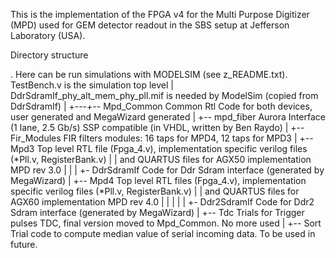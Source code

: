This is the implementation of the FPGA v4 for the Multi Purpose Digitizer (MPD)
used for GEM detector readout in the SBS setup at Jefferson Laboratory (USA).

Directory structure

.			Here can be run simulations with MODELSIM (see z_README.txt). TestBench.v is the simulation top level
|			DdrSdramIf_phy_alt_mem_phy_pll.mif is needed by ModelSim (copied from DdrSdramIf)
|
+---+-- Mpd_Common	Common Rtl Code for both devices, user generated and MegaWizard generated
    |
    +-- mpd_fiber	Aurora Interface (1 lane, 2.5 Gb/s) SSP compatible (in VHDL, written by Ben Raydo)
    |
    +-- Fir_Modules	FIR filters modules: 16 taps for MPD4, 12 taps for MPD3
    |
    +-- Mpd3		Top level RTL file  (Fpga_4.v), implementation specific verilog files (*Pll.v, RegisterBank.v)
    |	 |		and QUARTUS files for AGX50 implementation MPD rev 3.0
    |    |
    |    +- DdrSdramIf	Code for Ddr Sdram interface (generated by MegaWizard)
    |
    +-- Mpd4		Top level RTL files (Fpga_4.v), implementation specific verilog files (*Pll.v, RegisterBank.v)
    |    |		and QUARTUS files for AGX60 implementation MPD rev 4.0
    |    |
    |    |
    |    +- Ddr2SdramIf	Code for Ddr2 Sdram interface (generated by MegaWizard)
    |
    +-- Tdc		Trials for Trigger pulses TDC, final version moved to Mpd_Common. No more used
    |
    +-- Sort		Trial code to compute median value of serial incoming data. To be used in future.
	
	
